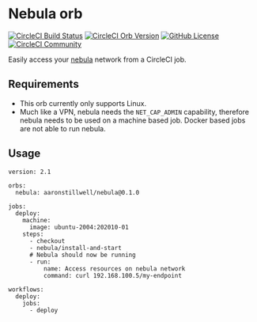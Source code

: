 # Nebula orb

[![CircleCI Build Status](https://circleci.com/gh/aaronstillwell/nebula-orb.svg?style=shield "CircleCI Build Status")](https://circleci.com/gh/aaronstillwell/nebula-orb) [![CircleCI Orb Version](https://badges.circleci.com/orbs/aaronstillwell/nebula.svg)](https://circleci.com/orbs/registry/orb/aaronstillwell/nebula) [![GitHub License](https://img.shields.io/badge/license-MIT-lightgrey.svg)](https://raw.githubusercontent.com/aaronstillwell/nebula-orb/master/LICENSE) [![CircleCI Community](https://img.shields.io/badge/community-CircleCI%20Discuss-343434.svg)](https://discuss.circleci.com/c/ecosystem/orbs)

Easily access your [nebula](https://github.com/slackhq/nebula) network from a CircleCI job. 

## Requirements

* This orb currently only supports Linux.
* Much like a VPN, nebula needs the `NET_CAP_ADMIN` capability, therefore nebula needs to be used on a machine based job. Docker based jobs are not able to run nebula.
  
## Usage

```
version: 2.1

orbs:
  nebula: aaronstillwell/nebula@0.1.0

jobs:
  deploy:
    machine:
      image: ubuntu-2004:202010-01
    steps:
      - checkout
      - nebula/install-and-start
      # Nebula should now be running
      - run:
          name: Access resources on nebula network
          command: curl 192.168.100.5/my-endpoint
      
workflows:
  deploy:
    jobs:
      - deploy
```

